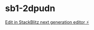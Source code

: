 # sb1-2dpudn

[Edit in StackBlitz next generation editor ⚡️](https://stackblitz.com/~/github.com/rbonacic/sb1-2dpudn)